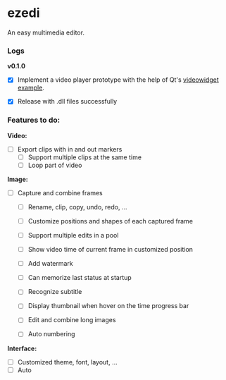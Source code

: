 # ezedi

An easy multimedia editor.

<h3>Logs</h3>

**v0.1.0**
- [x] Implement a video player prototype with the help of Qt's [videowidget example](https://doc.qt.io/qt-5/qtmultimedia-multimediawidgets-videowidget-example.html).
- [x] Release with .dll files successfully


<h3>Features to do:</h3>

**Video:**
- [ ] Export clips with in and out markers
    - [ ] Support multiple clips at the same time
    - [ ] Loop part of video

**Image:**
- [ ] Capture and combine frames
    - [ ] Rename, clip, copy, undo, redo, ...
    - [ ] Customize positions and shapes of each captured frame
    - [ ] Support multiple edits in a pool

    - [ ] Show video time of current frame in customized position
    - [ ] Add watermark
    - [ ] Can memorize last status at startup
    - [ ] Recognize subtitle
    - [ ] Display thumbnail when hover on the time progress bar

    - [ ] Edit and combine long images
    - [ ] Auto numbering

**Interface:**
- [ ] Customized theme, font, layout, ...
- [ ] Auto 